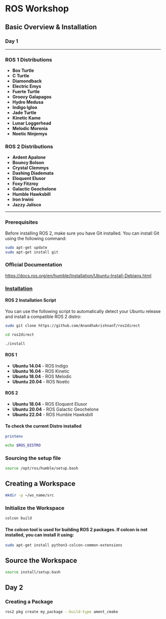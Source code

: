 # ROS Workshop

## Basic Overview & Installation

### Day 1

---

### ROS 1 Distributions

- **Box Turtle**
- **C Turtle**
- **Diamondback**
- **Electric Emys**
- **Fuerte Turtle**
- **Groovy Galapagos**
- **Hydro Medusa**
- **Indigo Igloo**
- **Jade Turtle**
- **Kinetic Kame**
- **Lunar Loggerhead**
- **Melodic Morenia**
- **Noetic Ninjemys**

### ROS 2 Distributions

- **Ardent Apalone**
- **Bouncy Bolson**
- **Crystal Clemmys**
- **Dashing Diademata**
- **Eloquent Elusor**
- **Foxy Fitzroy**
- **Galactic Geochelone**
- **Humble Hawksbill**
- **Iron Irwini**
- **Jazzy Jalisco**

---

### Prerequisites

Before installing ROS 2, make sure you have Git installed. You can install Git using the following command:

```bash
sudo apt-get update
sudo apt-get install git
```
### Official Documentation

   https://docs.ros.org/en/humble/Installation/Ubuntu-Install-Debians.html
   
### [Installation](https://github.com/AnandhakrishnanT/ros2direct)

#### ROS 2 Installation Script

You can use the following script to automatically detect your Ubuntu release and install a compatible ROS 2 distro:

```bash
sudo git clone https://github.com/AnandhakrishnanT/ros2direct

cd ros2direct

./install

```

#### ROS 1

- **Ubuntu 14.04** - ROS Indigo
- **Ubuntu 16.04** - ROS Kinetic
- **Ubuntu 18.04** - ROS Melodic
- **Ubuntu 20.04** - ROS Noetic

#### ROS 2

- **Ubuntu 18.04** - ROS Eloquent Elusor
- **Ubuntu 20.04** - ROS Galactic Geochelone
- **Ubuntu 22.04** - ROS Humble Hawksbill

#### To check the current Distro installed

```bash
printenv
```
```bash
echo $ROS_DISTRO
```
### Sourcing the setup file

```bash
source /opt/ros/humble/setup.bash
```

## Creating a Workspace
```bash
mkdir -p ~/ws_name/src
```

### Initialize the Workspace 
```bash
colcon build
```
#### The colcon tool is used for building ROS 2 packages. If colcon is not installed, you can install it using:
```bash
sudo apt-get install python3-colcon-common-extensions
```
## Source the Workspace
```bash
source install/setup.bash
```

## Day 2
 ### Creating a Package
 ```bash
ros2 pkg create my_package --build-type ament_cmake
```
